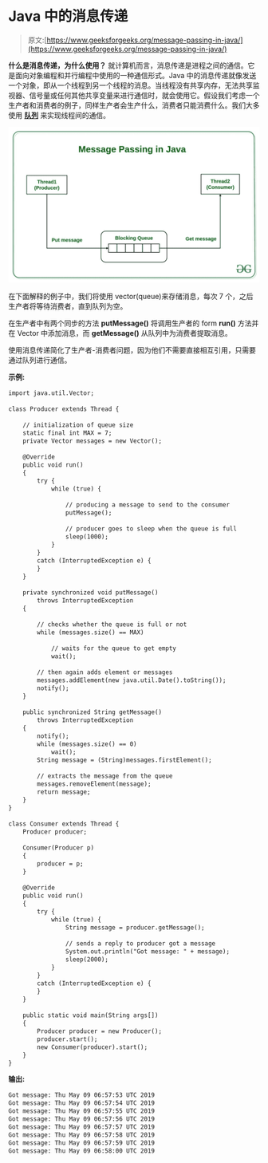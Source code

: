 # Java 中的消息传递

> 原文:[https://www.geeksforgeeks.org/message-passing-in-java/](https://www.geeksforgeeks.org/message-passing-in-java/)

**什么是消息传递，为什么使用？**
就计算机而言，消息传递是进程之间的通信。它是面向对象编程和并行编程中使用的一种通信形式。Java 中的消息传递就像发送一个对象，即从一个线程到另一个线程的消息。当线程没有共享内存，无法共享监视器、信号量或任何其他共享变量来进行通信时，就会使用它。假设我们考虑一个生产者和消费者的例子，同样生产者会生产什么，消费者只能消费什么。我们大多使用 **[队列](https://www.geeksforgeeks.org/queue-data-structure/)** 来实现线程间的通信。

[![](img/8a0e137d0b4cd5a7978e2442b77b4f46.png)](https://media.geeksforgeeks.org/wp-content/uploads/20190509121341/Message-Passing-in-Java.jpg)

在下面解释的例子中，我们将使用 vector(queue)来存储消息，每次 7 个，之后生产者将等待消费者，直到队列为空。

在生产者中有两个同步的方法 **putMessage()** 将调用生产者的 form **run()** 方法并在 Vector 中添加消息，而 **getMessage()** 从队列中为消费者提取消息。

使用消息传递简化了生产者-消费者问题，因为他们不需要直接相互引用，只需要通过队列进行通信。

**示例:**

```
import java.util.Vector;

class Producer extends Thread {

    // initialization of queue size
    static final int MAX = 7;
    private Vector messages = new Vector();

    @Override
    public void run()
    {
        try {
            while (true) {

                // producing a message to send to the consumer
                putMessage();

                // producer goes to sleep when the queue is full
                sleep(1000);
            }
        }
        catch (InterruptedException e) {
        }
    }

    private synchronized void putMessage()
        throws InterruptedException
    {

        // checks whether the queue is full or not
        while (messages.size() == MAX)

            // waits for the queue to get empty
            wait();

        // then again adds element or messages
        messages.addElement(new java.util.Date().toString());
        notify();
    }

    public synchronized String getMessage()
        throws InterruptedException
    {
        notify();
        while (messages.size() == 0)
            wait();
        String message = (String)messages.firstElement();

        // extracts the message from the queue
        messages.removeElement(message);
        return message;
    }
}

class Consumer extends Thread {
    Producer producer;

    Consumer(Producer p)
    {
        producer = p;
    }

    @Override
    public void run()
    {
        try {
            while (true) {
                String message = producer.getMessage();

                // sends a reply to producer got a message
                System.out.println("Got message: " + message);
                sleep(2000);
            }
        }
        catch (InterruptedException e) {
        }
    }

    public static void main(String args[])
    {
        Producer producer = new Producer();
        producer.start();
        new Consumer(producer).start();
    }
}
```

**输出:**

```
Got message: Thu May 09 06:57:53 UTC 2019
Got message: Thu May 09 06:57:54 UTC 2019
Got message: Thu May 09 06:57:55 UTC 2019
Got message: Thu May 09 06:57:56 UTC 2019
Got message: Thu May 09 06:57:57 UTC 2019
Got message: Thu May 09 06:57:58 UTC 2019
Got message: Thu May 09 06:57:59 UTC 2019
Got message: Thu May 09 06:58:00 UTC 2019

```